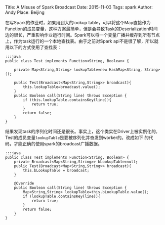 Title: A Misuse of Spark Broadcast 
Date: 2015-11-03
Tags: spark
Author: Andy
Place: Beijing

在写Spark的作业时，如果用到大的lookup table，可以将这个Map直接作为Function的成员变量，这种方案最简单，但是会导致Task的Deserialization时间边的很长，严重影响作业运行时间。Spark可以将一个变量广播并缓存到所有节点上，作为task运行的一个本地查找表。由于之前对Spark api不是很了解，所以就用以下的方式使用了查找表：

    :::java
    public class Test implements Function<String, Boolean> {
        
        private Map<String,String> lookupTable=new HashMap<String, String>();
        
        public Test(Broadcast<Map<String,String>> broadcast){
            this.lookupTable=broadcast.value();
        }
        public Boolean call(String line) throws Exception {
            if (this.lookupTable.containsKey(line)){
                return true;
            }
            return false;
        }
    }


结果发现task的序列化时间还是很长。事实上，这个类实在Driver上被实例化的，Test的成员变量`lookupTable`是要被序列化并奋发到worker的。改成如下
的代码，才能正确的使用spark的broadcast广播数据。

    :::java
    public class Test implements Function<String, Boolean> {
        private Broadcast<Map<String,String>> bLookupTable=null;
        public Test(Broadcast<Map<String,String>> broadcast){
            this.bLookupTable = broadcast;
        }

        @Override
        public Boolean call(String line) throws Exception {
            Map<String,String> lookupTable=this.bLookupTable.value();
            if (lookupTable.containsKey(line)){
                return true;
            }
            return false;
        }
    }